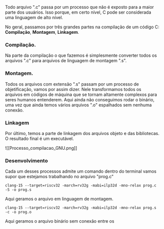 Todo arquivo ".c" passa por um processo que não é exposto para a maior parte dos usuários. Isso porque, em certo nível, C pode ser considerada uma linguagem de alto nível. 

No geral, passamos por três grandes partes na compilação de um código C: **Compilação**, **Montagem**, **Linkagem**. 

### Compilação.
Na parte da compilação o que fazemos é simplesmente converter todos os arquivos ".c" para arquivos de linguagem de montagem ".s".

### Montagem.
Todos os arquivos com extensão ".s" passam por um processo de objetificação, vamos por assim dizer. Nele transformamos todos os arquivos em códigos de máquina que se tornam altamente complexos para seres humanos entenderem. Aqui ainda não conseguimos rodar o binário, uma vez que ainda temos vários arquivos ".o" espalhados sem nenhuma conexão.

### Linkagem
Por último, temos a parte de linkagem dos arquivos objeto e das bibliotecas. O resultado final é um executável.

![[Processo_compilacao_GNU.png]]

### Desenvolvimento
Cada um desses processos admite um comando dentro do terminal
vamos supor que estejamos trabalhando no arquivo "prog.c"

```shell
clang-15 --target=riscv32 -march=rv32g -mabi=ilp32d -mno-relax prog.c -S -o prog.s
```

Aqui geramos o arquivo em linguagem de montagem.

```shell
clang-15 --target=riscv32 -march=rv32g -mabi=ilp32d -mno-relax prog.s -c -o prog.o
```

Aqui geramos o arquivo binário sem conexão entre os 
